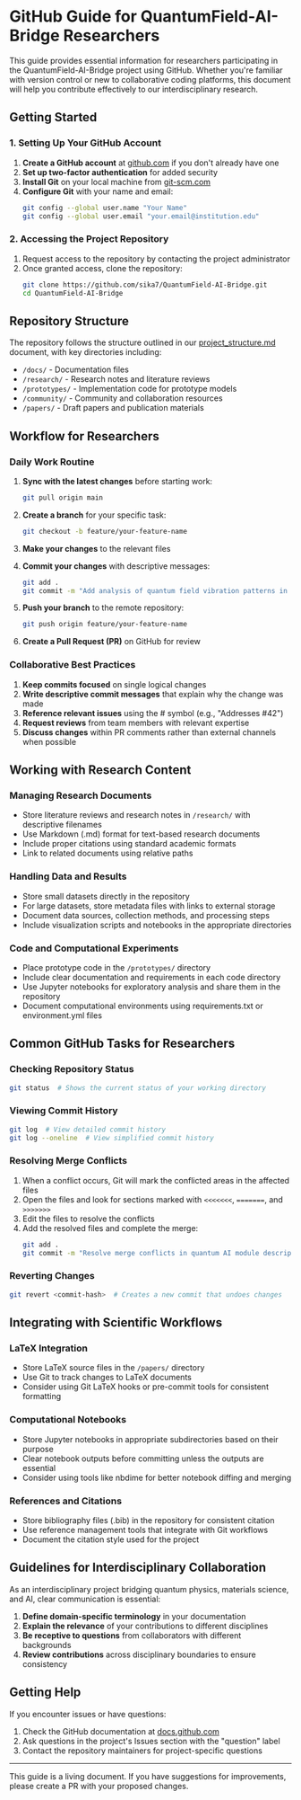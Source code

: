 # GitHub Guide for QuantumField-AI-Bridge Researchers

This guide provides essential information for researchers participating in the QuantumField-AI-Bridge project using GitHub. Whether you're familiar with version control or new to collaborative coding platforms, this document will help you contribute effectively to our interdisciplinary research.

## Getting Started

### 1. Setting Up Your GitHub Account

1. **Create a GitHub account** at [github.com](https://github.com/) if you don't already have one
2. **Set up two-factor authentication** for added security
3. **Install Git** on your local machine from [git-scm.com](https://git-scm.com/downloads)
4. **Configure Git** with your name and email:
   ```bash
   git config --global user.name "Your Name"
   git config --global user.email "your.email@institution.edu"
   ```

### 2. Accessing the Project Repository

1. Request access to the repository by contacting the project administrator
2. Once granted access, clone the repository:
   ```bash
   git clone https://github.com/sika7/QuantumField-AI-Bridge.git
   cd QuantumField-AI-Bridge
   ```

## Repository Structure

The repository follows the structure outlined in our [project_structure.md](./project_structure.md) document, with key directories including:

- `/docs/` - Documentation files
- `/research/` - Research notes and literature reviews
- `/prototypes/` - Implementation code for prototype models
- `/community/` - Community and collaboration resources
- `/papers/` - Draft papers and publication materials

## Workflow for Researchers

### Daily Work Routine

1. **Sync with the latest changes** before starting work:
   ```bash
   git pull origin main
   ```

2. **Create a branch** for your specific task:
   ```bash
   git checkout -b feature/your-feature-name
   ```

3. **Make your changes** to the relevant files

4. **Commit your changes** with descriptive messages:
   ```bash
   git add .
   git commit -m "Add analysis of quantum field vibration patterns in 2D materials"
   ```

5. **Push your branch** to the remote repository:
   ```bash
   git push origin feature/your-feature-name
   ```

6. **Create a Pull Request (PR)** on GitHub for review

### Collaborative Best Practices

1. **Keep commits focused** on single logical changes
2. **Write descriptive commit messages** that explain why the change was made
3. **Reference relevant issues** using the # symbol (e.g., "Addresses #42")
4. **Request reviews** from team members with relevant expertise
5. **Discuss changes** within PR comments rather than external channels when possible

## Working with Research Content

### Managing Research Documents

- Store literature reviews and research notes in `/research/` with descriptive filenames
- Use Markdown (.md) format for text-based research documents
- Include proper citations using standard academic formats
- Link to related documents using relative paths

### Handling Data and Results

- Store small datasets directly in the repository
- For large datasets, store metadata files with links to external storage
- Document data sources, collection methods, and processing steps
- Include visualization scripts and notebooks in the appropriate directories

### Code and Computational Experiments

- Place prototype code in the `/prototypes/` directory
- Include clear documentation and requirements in each code directory
- Use Jupyter notebooks for exploratory analysis and share them in the repository
- Document computational environments using requirements.txt or environment.yml files

## Common GitHub Tasks for Researchers

### Checking Repository Status

```bash
git status  # Shows the current status of your working directory
```

### Viewing Commit History

```bash
git log  # View detailed commit history
git log --oneline  # View simplified commit history
```

### Resolving Merge Conflicts

1. When a conflict occurs, Git will mark the conflicted areas in the affected files
2. Open the files and look for sections marked with `<<<<<<<`, `=======`, and `>>>>>>>`
3. Edit the files to resolve the conflicts
4. Add the resolved files and complete the merge:
   ```bash
   git add .
   git commit -m "Resolve merge conflicts in quantum AI module description"
   ```

### Reverting Changes

```bash
git revert <commit-hash>  # Creates a new commit that undoes changes
```

## Integrating with Scientific Workflows

### LaTeX Integration

- Store LaTeX source files in the `/papers/` directory
- Use Git to track changes to LaTeX documents
- Consider using Git LaTeX hooks or pre-commit tools for consistent formatting

### Computational Notebooks

- Store Jupyter notebooks in appropriate subdirectories based on their purpose
- Clear notebook outputs before committing unless the outputs are essential
- Consider using tools like nbdime for better notebook diffing and merging

### References and Citations

- Store bibliography files (.bib) in the repository for consistent citation
- Use reference management tools that integrate with Git workflows
- Document the citation style used for the project

## Guidelines for Interdisciplinary Collaboration

As an interdisciplinary project bridging quantum physics, materials science, and AI, clear communication is essential:

1. **Define domain-specific terminology** in your documentation
2. **Explain the relevance** of your contributions to different disciplines
3. **Be receptive to questions** from collaborators with different backgrounds
4. **Review contributions** across disciplinary boundaries to ensure consistency

## Getting Help

If you encounter issues or have questions:

1. Check the GitHub documentation at [docs.github.com](https://docs.github.com/)
2. Ask questions in the project's Issues section with the "question" label
3. Contact the repository maintainers for project-specific questions

---

This guide is a living document. If you have suggestions for improvements, please create a PR with your proposed changes.